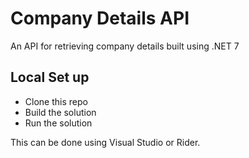 # Company Details API 
An API for retrieving company details built using .NET 7

## Local Set up

* Clone this repo
* Build the solution
* Run the solution

This can be done using Visual Studio or Rider. 
